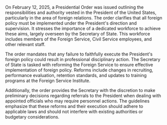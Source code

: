 On February 12, 2025, a Presidential Order was issued outlining the responsibilities and authority vested in the President of the United States, particularly in the area of foreign relations. The order clarifies that all foreign policy must be implemented under the President's direction and supervision. It stresses the importance of a dedicated workforce to achieve these aims, largely overseen by the Secretary of State. This workforce includes members of the Foreign Service, Civil Service employees, and other relevant staff. 

The order mandates that any failure to faithfully execute the President's foreign policy could result in professional disciplinary action. The Secretary of State is tasked with reforming the Foreign Service to ensure effective implementation of foreign policy. Reforms include changes in recruiting, performance evaluation, retention standards, and updates to training programs at the Foreign Service Institute.

Additionally, the order provides the Secretary with the discretion to make preliminary decisions regarding referrals to the President when dealing with appointed officials who may require personnel actions. The guidelines emphasize that these reforms and their execution should adhere to applicable laws and should not interfere with existing authorities or budgetary considerations.